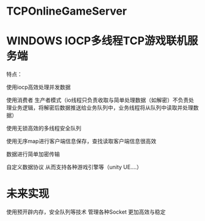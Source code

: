 # TCPOnlineGameServer
WINDOWS IOCP多线程TCP游戏联机服务端
===========================================================================

特点：

使用iocp高效处理并发数据

使用消费者 生产者模式（io线程只负责收取与简单处理数据（如解密）不负责处理业务逻辑，将解密后数据推送给业务队列中，业务线程将从队列中读取并处理数据）

使用无锁高效的多线程安全队列

使用无序map进行客户端信息保存，查找读取客户端信息很高效

数据进行简单加密传输

自定义数据协议 从而支持各种游戏引擎等（unity UE....）



未来实现
=========================================================

使用预开辟内存，安全队列等技术 管理各种Socket 更加高效与稳定




